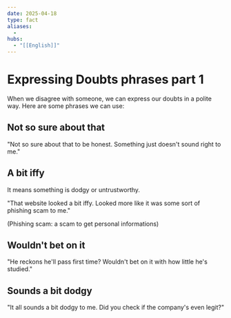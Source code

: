 ```yaml
---
date: 2025-04-18
type: fact
aliases:
  -
hubs:
  - "[[English]]"
---
```


# Expressing Doubts phrases part 1

When we disagree with someone, we can express our doubts in a polite way. Here are some phrases we can use:

## Not so sure about that

"Not so sure about that to be honest. Something just doesn't sound right to me."

## A bit iffy

It means something is dodgy or untrustworthy.

"That website looked a bit iffy. Looked more like it was some sort of phishing scam to me."

(Phishing scam: a scam to get personal informations)


## Wouldn't bet on it

"He reckons he'll pass first time? Wouldn't bet on it with how little he's studied."


## Sounds a bit dodgy

"It all sounds a bit dodgy to me. Did you check if the company's even legit?"


